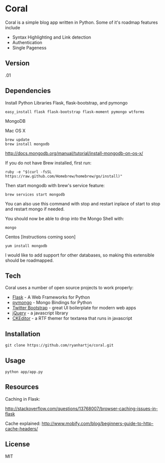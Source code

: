 Coral
=========

Coral is a simple blog app written in Python.
Some of it's roadmap features include

  - Syntax Highlighting and Link detection
  - Authentication
  - Single Pageness

Version
----

.01

Dependencies
----

Install Python Libraries Flask, flask-bootstrap, and pymongo

```ssh
easy_install flask flask-bootstrap flask-moment pymongo wtforms
```

MongoDB

Mac OS X
```ssh
brew update
brew install mongodb
```
http://docs.mongodb.org/manual/tutorial/install-mongodb-on-os-x/

If you do not have Brew installed, first run:
```ssh
ruby -e "$(curl -fsSL https://raw.github.com/Homebrew/homebrew/go/install)"
```
Then start mongodb with brew's service feature:
```ssh
brew services start mongodb
```
You can also use this command with stop and restart inplace of start to stop and restart mongo if needed.

You should now be able to drop into the Mongo Shell with:
```ssh
mongo
```

Centos [Instructions coming soon]
```ssh
yum install mongodb
```

I would like to add support for other databases, so making this extensible should be roadmapped. 

Tech
-----------

Coral uses a number of open source projects to work properly:

* [Flask] - A Web Frameworks for Python
* [pymongo] - Mongo Bindings for Python
* [Twitter Bootstrap] - great UI boilerplate for modern web apps
* [jQuery] - a javascript library
* [CKEditor] - a RTF themer for textarea that runs in javascript

Installation
--------------

```ssh
git clone https://github.com/ryanhartje/coral.git
```

Usage
----

```ssh
python app/app.py
```

Resources
----

Caching in Flask:

http://stackoverflow.com/questions/13768007/browser-caching-issues-in-flask 

Cache explained:
http://www.mobify.com/blog/beginners-guide-to-http-cache-headers/

License
----

MIT

[Twitter Bootstrap]:http://twitter.github.com/bootstrap/
[jQuery]:http://jquery.com
[Flask]:http://flask.pocoo.org/
[pymongo]:http://api.mongodb.org/python/current/
[CKEditor]:http://docs.ckeditor.com/#!/guide
